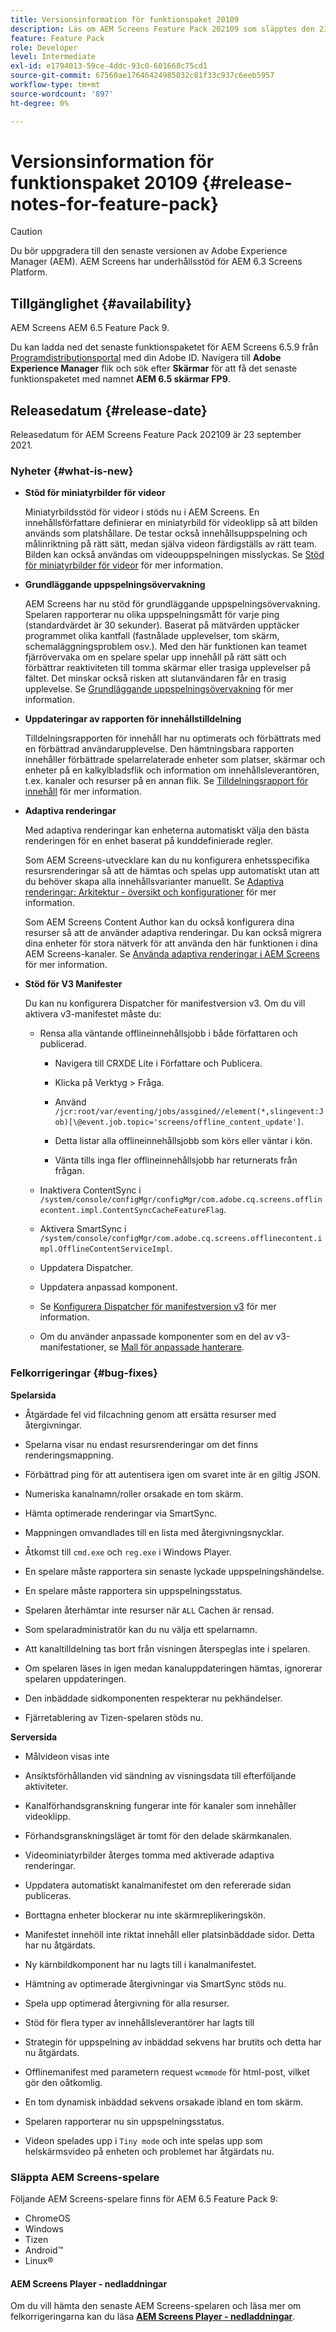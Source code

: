 ```yaml
---
title: Versionsinformation för funktionspaket 20109
description: Läs om AEM Screens Feature Pack 202109 som släpptes den 23 september 2021.
feature: Feature Pack
role: Developer
level: Intermediate
exl-id: e1794013-59ce-4ddc-93c0-601668c75cd1
source-git-commit: 67560ae17646424985032c81f33c937c6eeb5957
workflow-type: tm+mt
source-wordcount: '897'
ht-degree: 0%

---
```


# Versionsinformation för funktionspaket 20109 {#release-notes-for-feature-pack}

>[!CAUTION]
>Du bör uppgradera till den senaste versionen av Adobe Experience Manager (AEM). AEM Screens har underhållsstöd för AEM 6.3 Screens Platform.

## Tillgänglighet {#availability}

AEM Screens AEM 6.5 Feature Pack 9.

Du kan ladda ned det senaste funktionspaketet för AEM Screens 6.5.9 från [Programdistributionsportal](https://experience.adobe.com/#/downloads/content/software-distribution/en/aem.html) med din Adobe ID. Navigera till **Adobe Experience Manager** flik och sök efter **Skärmar** för att få det senaste funktionspaketet med namnet **AEM 6.5 skärmar FP9**.

## Releasedatum {#release-date}

Releasedatum för AEM Screens Feature Pack 202109 är 23 september 2021.

### Nyheter {#what-is-new}

* **Stöd för miniatyrbilder för videor**

  Miniatyrbildsstöd för videor i stöds nu i AEM Screens. En innehållsförfattare definierar en miniatyrbild för videoklipp så att bilden används som platshållare. De testar också innehållsuppspelning och målinriktning på rätt sätt, medan själva videon färdigställs av rätt team. Bilden kan också användas om videouppspelningen misslyckas.
Se [Stöd för miniatyrbilder för videor](/help/user-guide/thumbnail-support.md) för mer information.

* **Grundläggande uppspelningsövervakning**

  AEM Screens har nu stöd för grundläggande uppspelningsövervakning. Spelaren rapporterar nu olika uppspelningsmått för varje ping (standardvärdet är 30 sekunder). Baserat på mätvärden upptäcker programmet olika kantfall (fastnålade upplevelser, tom skärm, schemaläggningsproblem osv.). Med den här funktionen kan teamet fjärrövervaka om en spelare spelar upp innehåll på rätt sätt och förbättrar reaktiviteten till tomma skärmar eller trasiga upplevelser på fältet. Det minskar också risken att slutanvändaren får en trasig upplevelse.
Se [Grundläggande uppspelningsövervakning](https://experienceleague.adobe.com/en/docs/experience-manager-screens/user-guide/administering/installing-screens-player#playback-monitoring) för mer information.

* **Uppdateringar av rapporten för innehållstilldelning**

  Tilldelningsrapporten för innehåll har nu optimerats och förbättrats med en förbättrad användarupplevelse. Den hämtningsbara rapporten innehåller förbättrade spelarrelaterade enheter som platser, skärmar och enheter på en kalkylbladsflik och information om innehållsleverantören, t.ex. kanaler och resurser på en annan flik.
Se [Tilldelningsrapport för innehåll](/help/user-guide/content-assignment-report.md) för mer information.

* **Adaptiva renderingar**

  Med adaptiva renderingar kan enheterna automatiskt välja den bästa renderingen för en enhet baserat på kunddefinierade regler.

  Som AEM Screens-utvecklare kan du nu konfigurera enhetsspecifika resursrenderingar så att de hämtas och spelas upp automatiskt utan att du behöver skapa alla innehållsvarianter manuellt. Se [Adaptiva renderingar: Arkitektur - översikt och konfigurationer](/help/user-guide/adaptive-renditions.md) för mer information.

  Som AEM Screens Content Author kan du också konfigurera dina resurser så att de använder adaptiva renderingar. Du kan också migrera dina enheter för stora nätverk för att använda den här funktionen i dina AEM Screens-kanaler. Se [Använda adaptiva renderingar i AEM Screens](/help/user-guide/using-adaptive-renditions.md) för mer information.

* **Stöd för V3 Manifester**

  Du kan nu konfigurera Dispatcher för manifestversion v3. Om du vill aktivera v3-manifestet måste du:

   * Rensa alla väntande offlineinnehållsjobb i både författaren och publicerad.

      * Navigera till CRXDE Lite i Författare och Publicera.

      * Klicka på Verktyg > Fråga.

      * Använd `/jcr:root/var/eventing/jobs/assgined//element(*,slingevent:Job)[\@event.job.topic='screens/offline_content_update']`.

      * Detta listar alla offlineinnehållsjobb som körs eller väntar i kön.

      * Vänta tills inga fler offlineinnehållsjobb har returnerats från frågan.

   * Inaktivera ContentSync i `/system/console/configMgr/configMgr/com.adobe.cq.screens.offlinecontent.impl.ContentSyncCacheFeatureFlag`.

   * Aktivera SmartSync i `/system/console/configMgr/com.adobe.cq.screens.offlinecontent.impl.OfflineContentServiceImpl`.

   * Uppdatera Dispatcher.

   * Uppdatera anpassad komponent.


   * Se [Konfigurera Dispatcher för manifestversion v3](https://experienceleague.adobe.com/en/docs/experience-manager-screens/user-guide/administering/dispatcher-configurations-aem-screens#configuring-dispatcherv3) för mer information.
   * Om du använder anpassade komponenter som en del av v3-manifestationer, se [Mall för anpassade hanterare](https://experienceleague.adobe.com/en/docs/experience-manager-screens/user-guide/developing/developing-custom-component-tutorial-develop#custom-handlers).


### Felkorrigeringar {#bug-fixes}

**Spelarsida**

* Åtgärdade fel vid filcachning genom att ersätta resurser med återgivningar.

* Spelarna visar nu endast resursrenderingar om det finns renderingsmappning.

* Förbättrad ping för att autentisera igen om svaret inte är en giltig JSON.

* Numeriska kanalnamn/roller orsakade en tom skärm.

* Hämta optimerade renderingar via SmartSync.

* Mappningen omvandlades till en lista med återgivningsnycklar.

* Åtkomst till `cmd.exe` och `reg.exe` i Windows Player.

* En spelare måste rapportera sin senaste lyckade uppspelningshändelse.

* En spelare måste rapportera sin uppspelningsstatus.

* Spelaren återhämtar inte resurser när `ALL` Cachen är rensad.

* Som spelaradministratör kan du nu välja ett spelarnamn.

* Att kanaltilldelning tas bort från visningen återspeglas inte i spelaren.

* Om spelaren läses in igen medan kanaluppdateringen hämtas, ignorerar spelaren uppdateringen.

* Den inbäddade sidkomponenten respekterar nu pekhändelser.

* Fjärretablering av Tizen-spelaren stöds nu.

**Serversida**

* Målvideon visas inte
* Ansiktsförhållanden vid sändning av visningsdata till efterföljande aktiviteter.

* Kanalförhandsgranskning fungerar inte för kanaler som innehåller videoklipp.

* Förhandsgranskningsläget är tomt för den delade skärmkanalen.

* Videominiatyrbilder återges tomma med aktiverade adaptiva renderingar.

* Uppdatera automatiskt kanalmanifestet om den refererade sidan publiceras.

* Borttagna enheter blockerar nu inte skärmreplikeringskön.

* Manifestet innehöll inte riktat innehåll eller platsinbäddade sidor. Detta har nu åtgärdats.

* Ny kärnbildkomponent har nu lagts till i kanalmanifestet.

* Hämtning av optimerade återgivningar via SmartSync stöds nu.

* Spela upp optimerad återgivning för alla resurser.

* Stöd för flera typer av innehållsleverantörer har lagts till

* Strategin för uppspelning av inbäddad sekvens har brutits och detta har nu åtgärdats.

* Offlinemanifest med parametern request `wcmmode` för html-post, vilket gör den oåtkomlig.

* En tom dynamisk inbäddad sekvens orsakade ibland en tom skärm.

* Spelaren rapporterar nu sin uppspelningsstatus.

* Videon spelades upp i `Tiny mode` och inte spelas upp som helskärmsvideo på enheten och problemet har åtgärdats nu.

### Släppta AEM Screens-spelare

Följande AEM Screens-spelare finns för AEM 6.5 Feature Pack 9:

* ChromeOS
* Windows
* Tizen
* Android™
* Linux®

#### AEM Screens Player - nedladdningar

Om du vill hämta den senaste AEM Screens-spelaren och läsa mer om felkorrigeringarna kan du läsa **[AEM Screens Player - nedladdningar](https://download.macromedia.com/screens/index.html)**.
